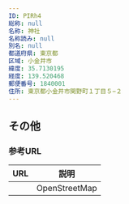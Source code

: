 ```yaml
---
ID: PIRh4
総称: null
名称: 神社
名称読み: null
別名: null
都道府県: 東京都
区域: 小金井市
緯度: 35.7130195
経度: 139.520468
郵便番号: 1840001
住所: 東京都小金井市関野町１丁目５−２
---
```


## その他

### 参考URL

| URL | 説明          |
| --- | ------------- |
|     | OpenStreetMap |
